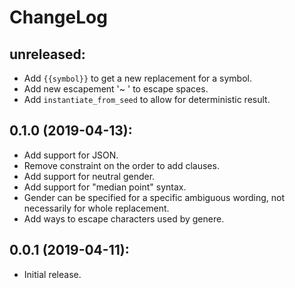 ChangeLog
===========

## unreleased:
* Add `{{symbol}}` to get a new replacement for a symbol.
* Add new escapement '~ ' to escape spaces.
* Add `instantiate_from_seed` to allow for deterministic result.

## 0.1.0 (2019-04-13):
* Add support for JSON.
* Remove constraint on the order to add clauses.
* Add support for neutral gender.
* Add support for "median point" syntax.
* Gender can be specified for a specific ambiguous wording, not necessarily for whole replacement.
* Add ways to escape characters used by genere.

## 0.0.1 (2019-04-11):
* Initial release.

